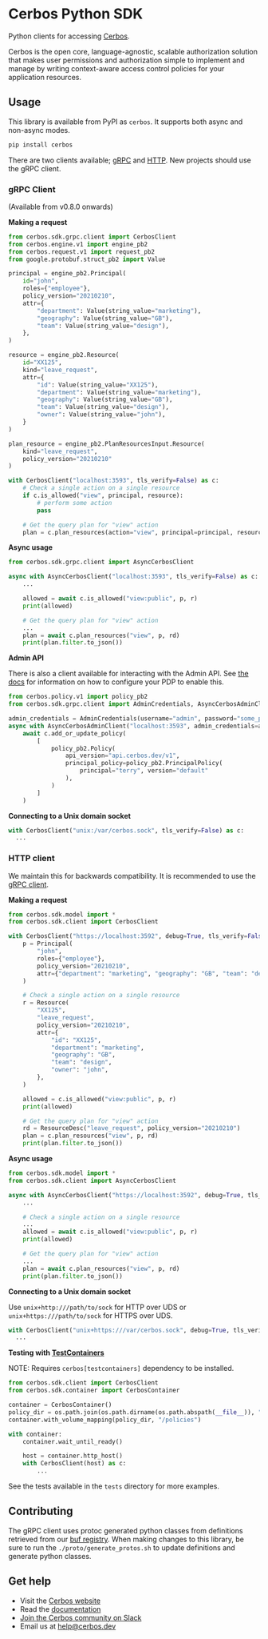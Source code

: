 Cerbos Python SDK
=================

Python clients for accessing [Cerbos](https://cerbos.dev).

Cerbos is the open core, language-agnostic, scalable authorization solution that makes user permissions and authorization simple to implement and manage by writing context-aware access control policies for your application resources.

## Usage

This library is available from PyPI as `cerbos`. It supports both async and non-async modes.

```sh
pip install cerbos
```

There are two clients available; [gRPC](#grpc-client) and [HTTP](#http-client). New projects should use the gRPC client.

### gRPC Client

(Available from v0.8.0 onwards)

**Making a request**

```python
from cerbos.sdk.grpc.client import CerbosClient
from cerbos.engine.v1 import engine_pb2
from cerbos.request.v1 import request_pb2
from google.protobuf.struct_pb2 import Value

principal = engine_pb2.Principal(
    id="john",
    roles={"employee"},
    policy_version="20210210",
    attr={
        "department": Value(string_value="marketing"),
        "geography": Value(string_value="GB"),
        "team": Value(string_value="design"),
    },
)

resource = engine_pb2.Resource(
    id="XX125", 
    kind="leave_request", 
    attr={
        "id": Value(string_value="XX125"),
        "department": Value(string_value="marketing"),
        "geography": Value(string_value="GB"),
        "team": Value(string_value="design"),
        "owner": Value(string_value="john"),
    }
)

plan_resource = engine_pb2.PlanResourcesInput.Resource(
    kind="leave_request",
    policy_version="20210210"
)

with CerbosClient("localhost:3593", tls_verify=False) as c:
    # Check a single action on a single resource
    if c.is_allowed("view", principal, resource):
        # perform some action
        pass

    # Get the query plan for "view" action
    plan = c.plan_resources(action="view", principal=principal, resource=plan_resource)
````

**Async usage**

```python
from cerbos.sdk.grpc.client import AsyncCerbosClient

async with AsyncCerbosClient("localhost:3593", tls_verify=False) as c:
    ...

    allowed = await c.is_allowed("view:public", p, r)
    print(allowed)

    # Get the query plan for "view" action
    ...
    plan = await c.plan_resources("view", p, rd)
    print(plan.filter.to_json())

```

**Admin API**

There is also a client available for interacting with the Admin API. See [the docs](https://docs.cerbos.dev/cerbos/latest/api/admin_api.html) for information on how to configure your PDP to enable this.

```python
from cerbos.policy.v1 import policy_pb2
from cerbos.sdk.grpc.client import AdminCredentials, AsyncCerbosAdminClient

admin_credentials = AdminCredentials(username="admin", password="some_password")
async with AsyncCerbosAdminClient("localhost:3593", admin_credentials=admin_credentials) as c:
    await c.add_or_update_policy(
        [
            policy_pb2.Policy(
                api_version="api.cerbos.dev/v1",
                principal_policy=policy_pb2.PrincipalPolicy(
                    principal="terry", version="default"
                ),
            )
        ]
    )
```

**Connecting to a Unix domain socket**

```python
with CerbosClient("unix:/var/cerbos.sock", tls_verify=False) as c:
  ...
```
 
### HTTP client

We maintain this for backwards compatibility. It is recommended to use the [gRPC client](#grpc-client).

**Making a request**

```python
from cerbos.sdk.model import *
from cerbos.sdk.client import CerbosClient

with CerbosClient("https://localhost:3592", debug=True, tls_verify=False) as c:
    p = Principal(
        "john",
        roles={"employee"},
        policy_version="20210210",
        attr={"department": "marketing", "geography": "GB", "team": "design"},
    )

    # Check a single action on a single resource
    r = Resource(
        "XX125",
        "leave_request",
        policy_version="20210210",
        attr={
            "id": "XX125",
            "department": "marketing",
            "geography": "GB",
            "team": "design",
            "owner": "john",
        },
    )

    allowed = c.is_allowed("view:public", p, r)
    print(allowed)

    # Get the query plan for "view" action
    rd = ResourceDesc("leave_request", policy_version="20210210")
    plan = c.plan_resources("view", p, rd)
    print(plan.filter.to_json())
```

**Async usage**

```python
from cerbos.sdk.model import *
from cerbos.sdk.client import AsyncCerbosClient

async with AsyncCerbosClient("https://localhost:3592", debug=True, tls_verify=False) as c:
    ...

    # Check a single action on a single resource
    ...
    allowed = await c.is_allowed("view:public", p, r)
    print(allowed)

    # Get the query plan for "view" action
    ...
    plan = await c.plan_resources("view", p, rd)
    print(plan.filter.to_json())

```

**Connecting to a Unix domain socket**

Use `unix+http:///path/to/sock` for HTTP over UDS or `unix+https:///path/to/sock` for HTTPS over UDS.

```python
with CerbosClient("unix+https:///var/cerbos.sock", debug=True, tls_verify=False) as c:
  ...
```

**Testing with [TestContainers](https://github.com/testcontainers/testcontainers-python)**

NOTE: Requires `cerbos[testcontainers]` dependency to be installed.

```python
from cerbos.sdk.client import CerbosClient
from cerbos.sdk.container import CerbosContainer

container = CerbosContainer()
policy_dir = os.path.join(os.path.dirname(os.path.abspath(__file__)), "store")
container.with_volume_mapping(policy_dir, "/policies")

with container:
    container.wait_until_ready()

    host = container.http_host()
    with CerbosClient(host) as c:
        ...
```


See the tests available in the `tests` directory for more examples.

## Contributing

The gRPC client uses protoc generated python classes from definitions retrieved from our [buf registry](https://buf.build/cerbos/cerbos-api).
When making changes to this library, be sure to run the `./proto/generate_protos.sh` to update definitions and generate python classes.
 
## Get help

- Visit the [Cerbos website](https://cerbos.dev)
- Read the [documentation](https://docs.cerbos.dev)
- [Join the Cerbos community on Slack](http://go.cerbos.io/slack)
- Email us at help@cerbos.dev
